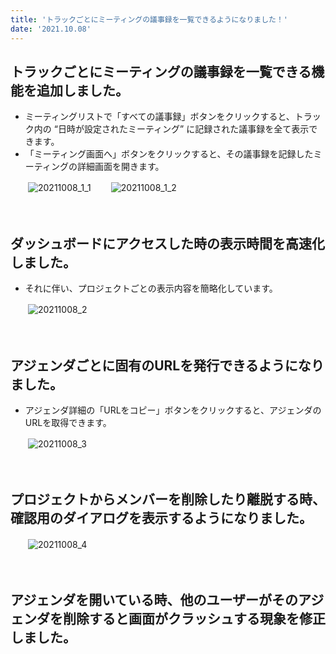 ```yaml
---
title: 'トラックごとにミーティングの議事録を一覧できるようになりました！'
date: '2021.10.08'
---
```

## トラックごとにミーティングの議事録を一覧できる機能を追加しました。
- ミーティングリストで「すべての議事録」ボタンをクリックすると、トラック内の “日時が設定されたミーティング” に記録された議事録を全て表示できます。  
- 「ミーティング画面へ」ボタンをクリックすると、その議事録を記録したミーティングの詳細画面を開きます。

　　![20211008_1_1](https://user-images.githubusercontent.com/35027328/136534689-2a443da5-84d9-4715-81c6-92ffa8967e5f.jpg)
　　![20211008_1_2](https://user-images.githubusercontent.com/35027328/136534888-9e137d11-8346-4f4f-ad16-7b00b2e1c950.jpg)
<br>
<br>
<br>
## ダッシュボードにアクセスした時の表示時間を高速化しました。
- それに伴い、プロジェクトごとの表示内容を簡略化しています。
  
　　![20211008_2](https://user-images.githubusercontent.com/35027328/136535069-a81fc9d6-e30b-4521-9c13-7953ed10c429.jpg)
<br>
<br>
<br>
## アジェンダごとに固有のURLを発行できるようになりました。
- アジェンダ詳細の「URLをコピー」ボタンをクリックすると、アジェンダのURLを取得できます。
 
　　![20211008_3](https://user-images.githubusercontent.com/35027328/136535193-8616ba86-8988-47cd-8965-78d6583fdc4a.jpg)
<br>
<br>
<br>
## プロジェクトからメンバーを削除したり離脱する時、確認用のダイアログを表示するようになりました。
 
　　![20211008_4](https://user-images.githubusercontent.com/35027328/136535355-7b4f9008-842e-4cff-a1ac-c83df53b8eb5.jpg)
<br>
<br>
<br>
## アジェンダを開いている時、他のユーザーがそのアジェンダを削除すると画面がクラッシュする現象を修正しました。
